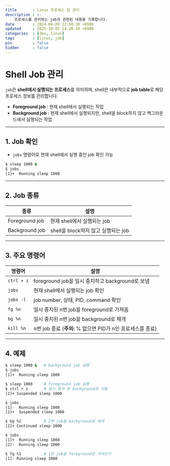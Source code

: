 ```yaml
---
title       : Linux 프로세스 잡 관리
description : >-
    프로세스를 관리하는 job과 관련된 내용을 기록합니다.
date        : 2024-06-09 22:50:30 +0900
updated     : 2025-10-03 14:20:18 +0900
categories  : [dev, linux]
tags        : [linux, job]
pin         : false
hidden      : false
---
```


# Shell Job 관리

`job`은 **shell에서 실행되는 프로세스**를 의미하며, shell은 내부적으로 **job table**로 해당 프로세스 정보를 관리합니다.

* **Foreground job** : 현재 shell에서 실행되는 작업
* **Background job** : 현재 shell에서 실행되지만, shell을 block하지 않고 백그라운드에서 실행되는 작업

---

## 1. Job 확인

* `jobs` 명령어로 현재 shell에서 실행 중인 job 확인 가능

```bash
$ sleep 1000 &
$ jobs
[1]+  Running sleep 1000
```

---

## 2. Job 종류

| 종류             | 설명                         |
| -------------- | -------------------------- |
| Foreground job | 현재 shell에서 실행되는 job        |
| Background job | shell을 block하지 않고 실행되는 job |

---

## 3. 주요 명령어

| 명령어        | 설명                                         |
| ---------- | ------------------------------------------ |
| `ctrl + z` | foreground job을 일시 중지하고 background로 보냄     |
| `jobs`     | 현재 shell에서 실행되는 job 확인                     |
| `jobs -l`  | job number, 상태, PID, command 확인            |
| `fg %n`    | 일시 중지된 n번 job을 foreground로 가져옴             |
| `bg %n`    | 일시 중지된 n번 job을 background로 재개              |
| `kill %n`  | n번 job 종료 (**주의:** % 없으면 PID가 n인 프로세스를 종료) |

---

## 4. 예제

```bash
$ sleep 1000 &   # background job 실행
$ jobs
[1]+  Running sleep 1000

$ sleep 1000     # foreground job 실행
$ ctrl + z       # 일시 중지 후 background로 이동
[2]+ Suspended sleep 1000

$ jobs
[1]-  Running sleep 1000
[2]+  Suspended sleep 1000

$ bg %2          # 2번 job을 background로 재개
[2]+ Continued sleep 1000

$ jobs
[1]+  Running sleep 1000
[2]-  Running sleep 1000

$ fg %1          # 1번 job을 foreground로 가져오기
[1]- Running sleep 1000
```




